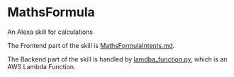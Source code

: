 # MathsFormula
An Alexa skill for calculations

The Frontend part of the skill is [MathsFormulaIntents.md](./MathsFormulaIntents.md).

The Backend part of the skill is handled by [lamdba_function.py](./lambda_function.py), which is an AWS Lambda Function.